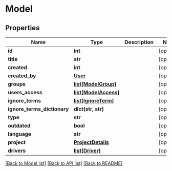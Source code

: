 # Model

## Properties
Name | Type | Description | Notes
------------ | ------------- | ------------- | -------------
**id** | **int** |  | [optional] 
**title** | **str** |  | [optional] 
**created** | **int** |  | [optional] 
**created_by** | [**User**](User.md) |  | [optional] 
**groups** | [**list[ModelGroup]**](ModelGroup.md) |  | [optional] 
**users_access** | [**list[ModelAccess]**](ModelAccess.md) |  | [optional] 
**ignore_terms** | [**list[IgnoreTerm]**](IgnoreTerm.md) |  | [optional] 
**ignore_terms_dictionary** | **dict(str, str)** |  | [optional] 
**type** | **str** |  | [optional] 
**outdated** | **bool** |  | [optional] 
**language** | **str** |  | [optional] 
**project** | [**ProjectDetails**](ProjectDetails.md) |  | [optional] 
**drivers** | [**list[Driver]**](Driver.md) |  | [optional] 

[[Back to Model list]](../README.md#documentation-for-models) [[Back to API list]](../README.md#documentation-for-api-endpoints) [[Back to README]](../README.md)



